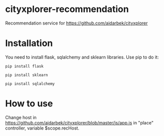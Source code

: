 # cityxplorer-recommendation
Recommendation service for https://github.com/aidarbek/cityxplorer

# Installation
You need to install flask, sqlalchemy and sklearn libraries. Use pip to do it:

`pip install flask`

`pip install sklearn`

`pip install sqlalchemy`

# How to use

Change host in https://github.com/aidarbek/cityxplorer/blob/master/js/app.js in "place" controller, variable $scope.recHost.
